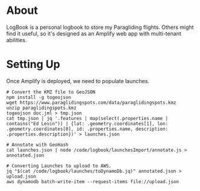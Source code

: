 # About

LogBook is a personal logbook to store my Paragliding flights.  Others might find it useful, so it's designed as an Amplify web app with multi-tenant abilities.

# Setting Up

Once Amplify is deployed, we need to populate launches.

```
# Convert the KMZ file to GeoJSON
npm install -g togeojson
wget https://www.paraglidingspots.com/data/paraglidingspots.kmz
unzip paraglidingspots.kmz
togeojson doc.jml > tmp.json
cat tmp.json | jq '.features | map(select(.properties.name | contains("Ed Levin")) | {lat: .geometry.coordinates[1], lon: .geometry.coordinates[0], id: .properties.name, description: .properties.description})' > launches.json

# Annotate with GeoHash
cat launches.json | node /code/logbook/launchesImport/annotate.js > annotated.json

# Converting Launches to upload to AWS.
jq "$(cat /code/logbook/launches/toDynamoDb.jq)" annotated.json > upload.json
aws dynamodb batch-write-item --request-items file://upload.json
```